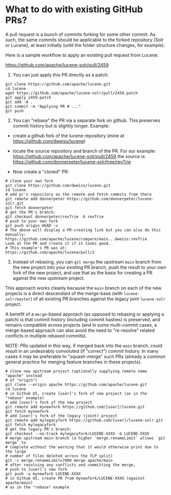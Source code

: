 <!--
    Licensed to the Apache Software Foundation (ASF) under one or more
    contributor license agreements.  See the NOTICE file distributed with
    this work for additional information regarding copyright ownership.
    The ASF licenses this file to You under the Apache License, Version 2.0
    the "License"); you may not use this file except in compliance with
    the License.  You may obtain a copy of the License at

        http://www.apache.org/licenses/LICENSE-2.0

    Unless required by applicable law or agreed to in writing, software
    distributed under the License is distributed on an "AS IS" BASIS,
    WITHOUT WARRANTIES OR CONDITIONS OF ANY KIND, either express or implied.
    See the License for the specific language governing permissions and
    limitations under the License.
 -->

# What to do with existing GitHub PRs?

A pull request is a bunch of commits forking for some other
commit. As such, the same commits should be applicable to the
forked repository (Solr or Lucene), at least initially (until
the folder structure changes, for example).

Here is a sample workflow to apply an existing pull request from
Lucene:

https://github.com/apache/lucene-solr/pull/2459

1. You can just apply this PR directly as a patch:
```
git clone https://github.com/apache/lucene.git
cd lucene
wget https://github.com/apache/lucene-solr/pull/2459.patch
git apply 2459.patch
git add -A .
git commit -m "Applying PR # ..."
git push
```
2. You can "rebase" the PR via a separate fork on github. This preserves commit
   history but is slightly longer. Example:

- create a github fork of the lucene repository (mine at https://github.com/dweiss/lucene)
- locate the source repository and branch of the PR. For our example:
  https://github.com/apache/lucene-solr/pull/2459
  the source is:
  https://github.com/donnerpeter/lucene-solr/tree/revTrie

- Now create a "cloned" PR:
```
# clone your own fork
git clone https://github.com/dweiss/lucene.git
cd lucene
# add pr's repository as the remote and fetch commits from there
git remote add donnerpeter https://github.com/donnerpeter/lucene-solr.git
git fetch donnerpeter
# get the PR's branch:
git checkout donnerpeter/revTrie -b revTrie
# push to your own fork
git push origin HEAD -u
# The above will display a PR-creating link but you can also do this manually:
https://github.com/apache/lucene/compare/main...dweiss:revTrie
Look at the PR and create it if it looks good.
# This example's PR was at:
https://github.com/apache/lucene/pull/2
```
3. Instead of rebasing, you can `git merge` the upstream `main` branch from the new
project into your existing PR branch, push the result to your own fork of the new
project, and use that as the basis for creating a PR against the new upstream project.

This approach works cleanly because the `main` branch on each of the new projects is
a direct descendant of the merge-base (with `lucene-solr/master`) of all existing
PR branches against the legacy joint `lucene-solr` project.

A benefit of a `merge`-based approach (as opposed to rebasing or applying a patch) is
that commit history (including commit hashes) is preserved, and remains compatible
across projects (and in some multi-commit cases, a merge-based approach can also
avoid the need to "re-resolve" related conflicts in multiple rebased commits).

NOTE: PRs updated in this way, if merged back into the `main` branch, could result
in an undesirably convoluted (if "correct") commit history. In many cases it may be
preferable to "squash-merge" such PRs (already a common general practice for merging
feature branches in these projects).

```
# clone new upstream project (optionally supplying remote name "apache" instead
# of "origin")
git clone --origin apache https://github.com/apache/lucene.git
cd lucene
# in Github UI, create [user]'s fork of new project (as in the "rebase" example)
# add [user]'s fork of the new project
git remote add mynewfork https://github.com/[user]/lucene.git
git fetch mynewfork
# add [user]'s fork of the legacy (joint) project
git remote add mylegacyfork https://github.com/[user]/lucene-solr.git
git fetch mylegacyfork
# get the legacy PR's branch:
git checkout --no-track mylegacyfork/LUCENE-XXXX -b LUCENE-XXXX
# merge upstream main branch (a higher `merge.renameLimit` allows `git merge` to
# complete without the warning that it would otherwise print due to the large
# number of files deleted across the TLP split)
git -c merge.renameLimit=7000 merge apache/main
# after resolving any conflicts and committing the merge,
# push to [user]'s new fork
git push -u mynewfork LUCENE-XXXX
# in Github UI, create PR from mynewfork/LUCENE-XXXX (against apache/main)
# as in the "rebase" example
```

